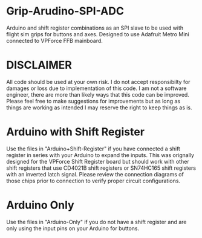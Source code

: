 # Grip-Arudino-SPI-ADC
Arduino and shift register combinations as an SPI slave to be used with flight sim grips for buttons and axes. Designed to use Adafruit Metro Mini connected to VPForce FFB mainboard. 

# DISCLAIMER
All code should be used at your own risk. I do not accept responsibilty for damages or loss due to implementation of this code. I am not a software engineer, there are more than likely ways that this code can be improved. Please feel free to make suggestions for improvements but as long as things are working as intended I may reserve the right to keep things as is. 

# Arduino with Shift Register
Use the files in "Arduino+Shift-Register" if you have connected a shift register in series with your Arduino to expand the inputs. This was orignally designed for the VPForce Shift Register board but should work with other shift registers that use CD4021B shift registers or SN74HC165 shift registers with an inverted latch signal. Please review the connection diagrams of those chips prior to connection to verify proper circuit configurations. 

# Arduino Only
Use the files in "Arduino-Only" if you do not have a shift register and are only using the input pins on your Arduino for buttons. 
